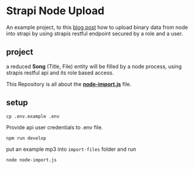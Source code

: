 # Strapi Node Upload

An example project, to this [blog post](https://raoulkramer.de/upload-media-files-to-strapi-within-a-node-process) how to upload binary data from node into strapi by using strapis restful endpoint secured by a role and a user.

## project

a reduced **Song** (Title, File) entity will be filled by a node process, using strapis restful api and its role based access.

This Repository is all about the **[node-import.js](node-import.js)** file.

## setup

`cp .env.example .env`

Provide api user credentials to .env file.

`npm run develop`

put an example mp3 into `import-files` folder and run

`node node-import.js`

